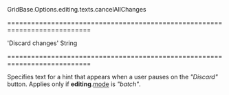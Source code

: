 <!--id-->GridBase.Options.editing.texts.cancelAllChanges<!--/id-->
===========================================================================
<!--default-->'Discard changes'<!--/default-->
<!--type-->String<!--/type-->
===========================================================================

<!--shortDescription-->
Specifies text for a hint that appears when a user pauses on the *"Discard"* button. Applies only if **editing**.[mode]({basewidgetpath}/Configuration/editing/#mode) is *"batch"*.
<!--/shortDescription-->

<!--fullDescription-->

<!--/fullDescription-->